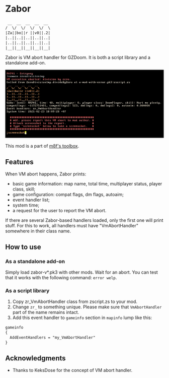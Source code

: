 # Zabor

```
 __  __  __  __  __
/  \/  \/  \/  \/  \
|Za||bo||r ||v0||.2|
|..||..||..||..||..|
|..||..||..||..||..|
|__||__||__||__||__|
```

Zabor is VM abort handler for GZDoom. It is both a script library and a
standalone add-on.

![screenshot](screenshots/screenshot1.png)

This mod is a part of [m8f's toolbox](https://mmaulwurff.github.io/pages/toolbox).

## Features

When VM abort happens, Zabor prints:
- basic game information: map name, total time, multiplayer status, player
  class, skill;
- game configuration: compat flags, dm flags, autoaim;
- event handler list;
- system time;
- a request for the user to report the VM abort.

If there are several Zabor-based handlers loaded, only the first one will print
stuff. For this to work, all handlers must have "VmAbortHandler" somewhere in
their class name.

## How to use

### As a standalone add-on

Simply load zabor-v*.pk3 with other mods. Wait for an abort. You can test that
it works with the following command: `error welp`.

### As a script library

1. Copy zr_VmAbortHandler class from zscript.zs to your mod.
2. Change `zr_` to something unique. Please make sure that `VmAbortHandler` part
   of the name remains intact.
3. Add this event handler to `gameinfo` section in `mapinfo` lump like this:
```
gameinfo
{
  AddEventHandlers = "my_VmAbortHandler"
}
```

## Acknowledgments

- Thanks to KeksDose for the concept of VM abort handler.
